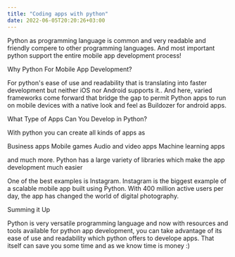 ```yaml
---
title: "Coding apps with python"
date: 2022-06-05T20:20:26+03:00
---
```


Python as programming language is common and very readable
and friendly compere to other programming languages.
And most important python support the entire mobile app development process!

Why Python For Mobile App Development?

For python's ease of use and readability that is translating into faster development
but neither iOS nor Android supports it..
And here, varied frameworks come forward that bridge the gap to permit 
Python apps to run on mobile devices with a native look and feel as Buildozer for android apps.

What Type of Apps Can You Develop in Python?

With python you can create all kinds of apps as 

Business apps
Mobile games
Audio and video apps
Machine learning apps

and much more. Python has a large variety of libraries 
which make the app development much easier

One of the best examples is Instagram. Instagram is the biggest example of a scalable mobile app
built using Python. With 400 million active users per day,
the app has changed the world of digital photography. 

Summing it Up

Python is very versatile programming language and now with resources
and tools available for python app development, you can take advantage of its 
ease of use and readability which python offers to develope apps.
That itself can save you some time and as we know time is money :)